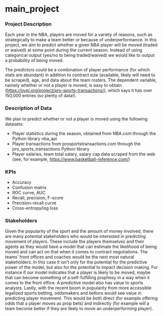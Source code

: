 # main_project

### Project Description

Each year in the NBA, players are moved for a variety of reasons, such as strategically to make a team better or because of underperformance. In this project, we aim to predict whether a given NBA player will be moved (traded or waived) at some point during the current season. Instead of using categorical output (yes/no to being traded/waived) we would like to output a probability of being moved.

The predictors could be a combination of player performance (for which stats are abundant) in addition to contract size (available, likely will need to be scraped), age, and data about the team rosters. The dependent variable, namely whether or not a player is moved, is easy to obtain (https://pypi.org/project/pro-sports-transactions/), which says it has over 150,000 entries (so plenty of data!).

### Description of Data

We plan to predict whether or not a player is moved using the following datasets:
* Player statistics during the season, obtained from NBA.com through the Python library nba_api
* Player transactions from prosportstransactions.com through the pro_sports_transactions Python library
* Player salaries, team total salary, salary cap data scraped from the web (see, for example, https://www.basketball-reference.com/)

### KPIs

* Accuracy
* Confusion matrix
* ROC curve, AUC
* Recall, precision, F-score
* Precision-recall curve
* Cross-entropy/log loss

### Stakeholders

Given the popularity of the sport and the amount of money involved, there are many potential stakeholders who would be interested in predicting movement of players. These include the players themselves and their agents as they would have a model that can estimate the likelihood of being moved and can act on that when it comes to contract negotiations. The teams’ front offices and coaches would be the next most natural stakeholders. In this case it isn’t only for the potential for the predictive power of the model, but also for the potential to impact decision making. For instance if our model indicates that a player is likely to be moved, maybe that can become something of a self-fulfilling prophesy in a way when it comes to the front office. A predictive model also has value to sports analysts. Lastly, with the recent boom in popularity from more accessible legalized sports betting, oddsmakers and bettors would see value in predicting player movement. This would be both direct (for example offering odds that a player moves as prop bets) and indirectly (for example will a team become better if they are likely to move an underperforming player).
